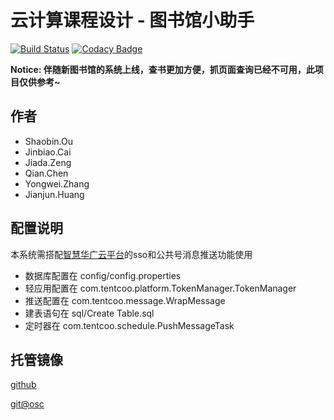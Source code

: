 # 云计算课程设计 - 图书馆小助手 #

[![Build Status](https://www.travis-ci.org/ousheobin/library_helper.svg?branch=master)](https://www.travis-ci.org/ousheobin/library_helper) [![Codacy Badge](https://api.codacy.com/project/badge/Grade/43a4f01ab8164a81b267b33d5a6f0ef1)](https://app.codacy.com/app/ousheobin/library_helper?utm_source=github.com&utm_medium=referral&utm_content=ousheobin/library_helper&utm_campaign=Badge_Grade_Dashboard)

**Notice: 伴随新图书馆的系统上线，查书更加方便，抓页面查询已经不可用，此项目仅供参考~**

## 作者 ##

- Shaobin.Ou
- Jinbiao.Cai
- Jiada.Zeng
- Qian.Chen
- Yongwei.Zhang
- Jianjun.Huang

## 配置说明 ##

本系统需搭配[智慧华广云平台](http://weibo.gcu.edu.cn)的sso和公共号消息推送功能使用

- 数据库配置在 config/config.properties
- 轻应用配置在 com.tentcoo.platform.TokenManager.TokenManager
- 推送配置在 com.tentcoo.message.WrapMessage
- 建表语句在 sql/Create Table.sql
- 定时器在 com.tentcoo.schedule.PushMessageTask

## 托管镜像 ##

[github](https://github.com/ousheobin/library_helper)

[git@osc](https://gitee.com/ousheobun/library_helper)
